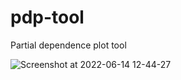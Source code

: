 # pdp-tool
Partial dependence plot tool

![Screenshot at 2022-06-14 12-44-27](https://user-images.githubusercontent.com/9744889/173620131-b056f517-e285-4309-909b-b02b56df6a7e.png)
